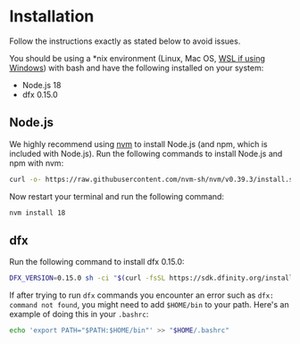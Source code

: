 # Installation

Follow the instructions exactly as stated below to avoid issues.

You should be using a \*nix environment (Linux, Mac OS, [WSL if using Windows](https://learn.microsoft.com/en-us/windows/wsl/install)) with bash and have the following installed on your system:

-   Node.js 18
-   dfx 0.15.0

## Node.js

We highly recommend using [nvm](https://github.com/nvm-sh/nvm) to install Node.js (and npm, which is included with Node.js). Run the following commands to install Node.js and npm with nvm:

```bash
curl -o- https://raw.githubusercontent.com/nvm-sh/nvm/v0.39.3/install.sh | bash
```

Now restart your terminal and run the following command:

```bash
nvm install 18
```

## dfx

Run the following command to install dfx 0.15.0:

```bash
DFX_VERSION=0.15.0 sh -ci "$(curl -fsSL https://sdk.dfinity.org/install.sh)"
```

If after trying to run `dfx` commands you encounter an error such as `dfx: command not found`, you might need to add `$HOME/bin` to your path. Here's an example of doing this in your `.bashrc`:

```bash
echo 'export PATH="$PATH:$HOME/bin"' >> "$HOME/.bashrc"
```
